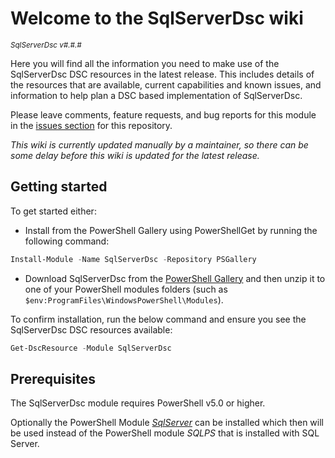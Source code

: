 # Welcome to the SqlServerDsc wiki

<sup>*SqlServerDsc v#.#.#*</sup>

Here you will find all the information you need to make use of the SqlServerDsc
DSC resources in the latest release. This includes details of the resources
that are available, current capabilities and known issues, and information
to help plan a DSC based implementation of SqlServerDsc.

Please leave comments, feature requests, and bug reports for this module in
the [issues section](../issues) for this repository.

_This wiki is currently updated manually by a maintainer, so there can be_
_some delay before this wiki is updated for the latest release._

## Getting started

To get started either:

- Install from the PowerShell Gallery using PowerShellGet by running the
  following command:

```powershell
Install-Module -Name SqlServerDsc -Repository PSGallery
```

- Download SqlServerDsc from the [PowerShell Gallery](http://www.powershellgallery.com/packages/SqlServerDsc)
  and then unzip it to one of your PowerShell modules folders (such as
  `$env:ProgramFiles\WindowsPowerShell\Modules`).

To confirm installation, run the below command and ensure you see the SqlServerDsc
DSC resources available:

```powershell
Get-DscResource -Module SqlServerDsc
```

## Prerequisites

The SqlServerDsc module requires PowerShell v5.0 or higher.

Optionally the PowerShell Module [_SqlServer_]((http://www.powershellgallery.com/packages/SqlServer))
can be installed which then will be used instead of the PowerShell module
_SQLPS_ that is installed with SQL Server.
